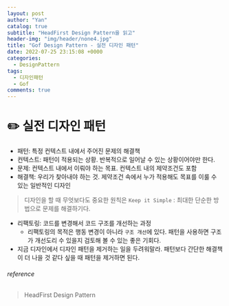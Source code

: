 ```yaml
---
layout: post
author: "Yan"
catalog: true
subtitle: "HeadFirst Design Pattern을 읽고"
header-img: "img/header/none4.jpg"
title: "Gof Design Pattern - 실전 디자인 패턴"
date: 2022-07-25 23:15:08 +0000
categories:
  - DesignPattern
tags:
  - 디자인패턴
  - Gof
comments: true
---
```


# ✏️ 실전 디자인 패턴 

- 패턴: 특정 컨텍스트 내에서 주어진 문제의 해결책
- 컨텍스트: 패턴이 적용되는 상황. 반복적으로 일어날 수 있는 상황이어야만 한다.
- 문제: 컨텍스트 내에서 이뤄야 하는 목표. 컨텍스트 내의 제약조건도 포함
- 해결책: 우리가 찾아내야 하는 것. 제약조건 속에서 누가 적용해도 목표를 이룰 수 있는 일반적인 디자인

> 디자인을 할 때 무엇보다도 중요한 원칙은 `Keep it Simple` : 최대한 단순한 방법으로 문제를 해결하기다.

- 리팩토링: 코드를 변경해서 코드 구조를 개선하는 과정
  - 리팩토링의 목적은 행동 변경이 아니라 `구조 개선`에 있다. 패턴을 사용하면 구조가 개선도리 수 있을지 검토해 볼 수 있는 좋은 기회다.
- 지금 디자인에서 디자인 패턴을 제거하는 일을 두려워말라. 패턴보다 간단한 해결책이 더 나을 것 같다 싶을 때 패턴을 제거하면 된다.

###### reference

> HeadFirst Design Pattern   